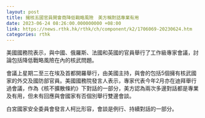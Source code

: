```yaml
---
layout: post
title: 擁核五國官員開會商降低戰略風險　美方稱對話專業有用
date: 2023-06-24 08:26:00.000000000 +08:00
link: https://news.rthk.hk/rthk/ch/component/k2/1706069-20230624.htm
categories: rthk
---
```


美國國務院表示，與中國、俄羅斯、法國和英國的官員舉行了工作級專家會議，討論包括降低戰略風險在內的核武問題。

會議上星期二至三在埃及首都開羅舉行，由美國主持，與會的包括5個擁有核武國家的外交及國防部官員。美國國務院發言人表示，專家代表今年2月亦在迪拜舉行過會議，作為《核不擴散條約》下對話的一部分，美方認為兩次多邊對話都是專業及有用，但未有回應與會國家有否個別舉行雙邊會談。

白宮國家安全委員會發言人柯比形容，會談是例行、持續對話的一部分。

